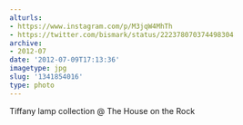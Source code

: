 ```yaml
---
alturls:
- https://www.instagram.com/p/M3jqW4MhTh
- https://twitter.com/bismark/status/222378070374498304
archive:
- 2012-07
date: '2012-07-09T17:13:36'
imagetype: jpg
slug: '1341854016'
type: photo
---
```


Tiffany lamp collection @ The House on the Rock

